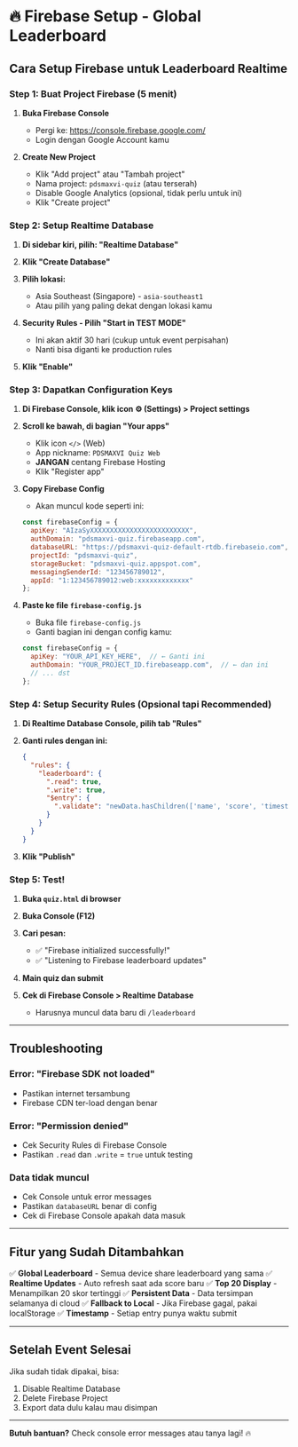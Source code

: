 # 🔥 Firebase Setup - Global Leaderboard

## Cara Setup Firebase untuk Leaderboard Realtime

### Step 1: Buat Project Firebase (5 menit)

1. **Buka Firebase Console**
   - Pergi ke: https://console.firebase.google.com/
   - Login dengan Google Account kamu

2. **Create New Project**
   - Klik "Add project" atau "Tambah project"
   - Nama project: `pdsmaxvi-quiz` (atau terserah)
   - Disable Google Analytics (opsional, tidak perlu untuk ini)
   - Klik "Create project"

### Step 2: Setup Realtime Database

1. **Di sidebar kiri, pilih: "Realtime Database"**

2. **Klik "Create Database"**

3. **Pilih lokasi:**
   - Asia Southeast (Singapore) - `asia-southeast1`
   - Atau pilih yang paling dekat dengan lokasi kamu

4. **Security Rules - Pilih "Start in TEST MODE"**
   - Ini akan aktif 30 hari (cukup untuk event perpisahan)
   - Nanti bisa diganti ke production rules

5. **Klik "Enable"**

### Step 3: Dapatkan Configuration Keys

1. **Di Firebase Console, klik icon ⚙️ (Settings) > Project settings**

2. **Scroll ke bawah, di bagian "Your apps"**
   - Klik icon `</>` (Web)
   - App nickname: `PDSMAXVI Quiz Web`
   - **JANGAN** centang Firebase Hosting
   - Klik "Register app"

3. **Copy Firebase Config**
   - Akan muncul kode seperti ini:
   ```javascript
   const firebaseConfig = {
     apiKey: "AIzaSyXXXXXXXXXXXXXXXXXXXXXXXXX",
     authDomain: "pdsmaxvi-quiz.firebaseapp.com",
     databaseURL: "https://pdsmaxvi-quiz-default-rtdb.firebaseio.com",
     projectId: "pdsmaxvi-quiz",
     storageBucket: "pdsmaxvi-quiz.appspot.com",
     messagingSenderId: "123456789012",
     appId: "1:123456789012:web:xxxxxxxxxxxxx"
   };
   ```

4. **Paste ke file `firebase-config.js`**
   - Buka file `firebase-config.js`
   - Ganti bagian ini dengan config kamu:
   ```javascript
   const firebaseConfig = {
     apiKey: "YOUR_API_KEY_HERE",  // ← Ganti ini
     authDomain: "YOUR_PROJECT_ID.firebaseapp.com",  // ← dan ini
     // ... dst
   };
   ```

### Step 4: Setup Security Rules (Opsional tapi Recommended)

1. **Di Realtime Database Console, pilih tab "Rules"**

2. **Ganti rules dengan ini:**
   ```json
   {
     "rules": {
       "leaderboard": {
         ".read": true,
         ".write": true,
         "$entry": {
           ".validate": "newData.hasChildren(['name', 'score', 'timestamp'])"
         }
       }
     }
   }
   ```

3. **Klik "Publish"**

### Step 5: Test!

1. **Buka `quiz.html` di browser**
2. **Buka Console (F12)**
3. **Cari pesan:**
   - ✅ "Firebase initialized successfully!"
   - ✅ "Listening to Firebase leaderboard updates"

4. **Main quiz dan submit**
5. **Cek di Firebase Console > Realtime Database**
   - Harusnya muncul data baru di `/leaderboard`

---

## Troubleshooting

### Error: "Firebase SDK not loaded"
- Pastikan internet tersambung
- Firebase CDN ter-load dengan benar

### Error: "Permission denied"
- Cek Security Rules di Firebase Console
- Pastikan `.read` dan `.write` = `true` untuk testing

### Data tidak muncul
- Cek Console untuk error messages
- Pastikan `databaseURL` benar di config
- Cek di Firebase Console apakah data masuk

---

## Fitur yang Sudah Ditambahkan

✅ **Global Leaderboard** - Semua device share leaderboard yang sama
✅ **Realtime Updates** - Auto refresh saat ada score baru
✅ **Top 20 Display** - Menampilkan 20 skor tertinggi
✅ **Persistent Data** - Data tersimpan selamanya di cloud
✅ **Fallback to Local** - Jika Firebase gagal, pakai localStorage
✅ **Timestamp** - Setiap entry punya waktu submit

---

## Setelah Event Selesai

Jika sudah tidak dipakai, bisa:
1. Disable Realtime Database
2. Delete Firebase Project
3. Export data dulu kalau mau disimpan

---

**Butuh bantuan?** Check console error messages atau tanya lagi! 🔥

